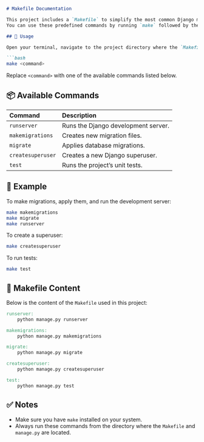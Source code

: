 ```markdown
# Makefile Documentation

This project includes a `Makefile` to simplify the most common Django management commands.  
You can use these predefined commands by running `make` followed by the command name in your terminal.

## 📖 Usage

Open your terminal, navigate to the project directory where the `Makefile` is located, and run:

```bash
make <command>
```

Replace `<command>` with one of the available commands listed below.

## 📦 Available Commands

| Command          | Description                           |
|:----------------|:--------------------------------------|
| `runserver`      | Runs the Django development server.   |
| `makemigrations` | Creates new migration files.          |
| `migrate`        | Applies database migrations.          |
| `createsuperuser`| Creates a new Django superuser.       |
| `test`           | Runs the project’s unit tests.        |

## 📑 Example

To make migrations, apply them, and run the development server:

```bash
make makemigrations
make migrate
make runserver
```

To create a superuser:

```bash
make createsuperuser
```

To run tests:

```bash
make test
```

## 📁 Makefile Content

Below is the content of the `Makefile` used in this project:

```makefile
runserver:
	python manage.py runserver

makemigrations:
	python manage.py makemigrations

migrate:
	python manage.py migrate

createsuperuser:
	python manage.py createsuperuser

test:
	python manage.py test
```

## ✅ Notes

- Make sure you have `make` installed on your system.
- Always run these commands from the directory where the `Makefile` and `manage.py` are located.
```